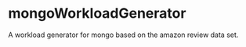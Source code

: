 mongoWorkloadGenerator
======================

A workload generator for mongo based on the amazon review data set.
